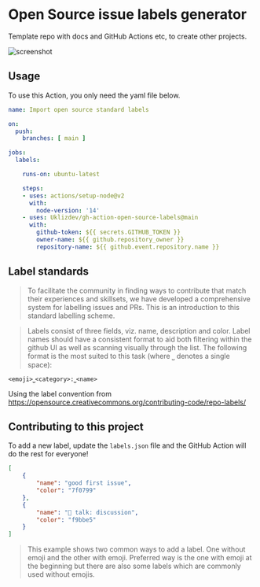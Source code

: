 # Open Source issue labels generator

Template repo with docs and GitHub Actions etc, to create other projects.

![screenshot](https://user-images.githubusercontent.com/624760/113267767-9e331c00-92ce-11eb-8e47-efb02d3c7fa2.png)

## Usage

To use this Action, you only need the yaml file below.

```yaml
name: Import open source standard labels

on:
  push:
    branches: [ main ]

jobs:
  labels:

    runs-on: ubuntu-latest

    steps:
    - uses: actions/setup-node@v2
      with:
        node-version: '14'
    - uses: Uklizdev/gh-action-open-source-labels@main
      with:
        github-token: ${{ secrets.GITHUB_TOKEN }}
        owner-name: ${{ github.repository_owner }}
        repository-name: ${{ github.event.repository.name }}
```

## Label standards

> To facilitate the community in finding ways to contribute that match their experiences and skillsets, we have developed a comprehensive system for labelling issues and PRs. This is an introduction to this standard labelling scheme.

> Labels consist of three fields, viz. name, description and color. Label names should have a consistent format to aid both filtering within the github UI as well as scanning visually through the list. The following format is the most suited to this task (where ⎵ denotes a single space):

```
<emoji>⎵<category>:⎵<name>
```

Using the label convention from https://opensource.creativecommons.org/contributing-code/repo-labels/

## Contributing to this project

To add a new label, update the `labels.json` file and the GitHub Action will do the rest for everyone!

```json
[
    {
        "name": "good first issue",
        "color": "7f0799"
    },
    {
        "name": "💬 talk: discussion",
        "color": "f9bbe5"
    } 
]
```

> This example shows two common ways to add a label. One without emoji and the other with emoji. Preferred way is the one with emoji at the beginning but there are also some labels which are commonly used without emojis.

